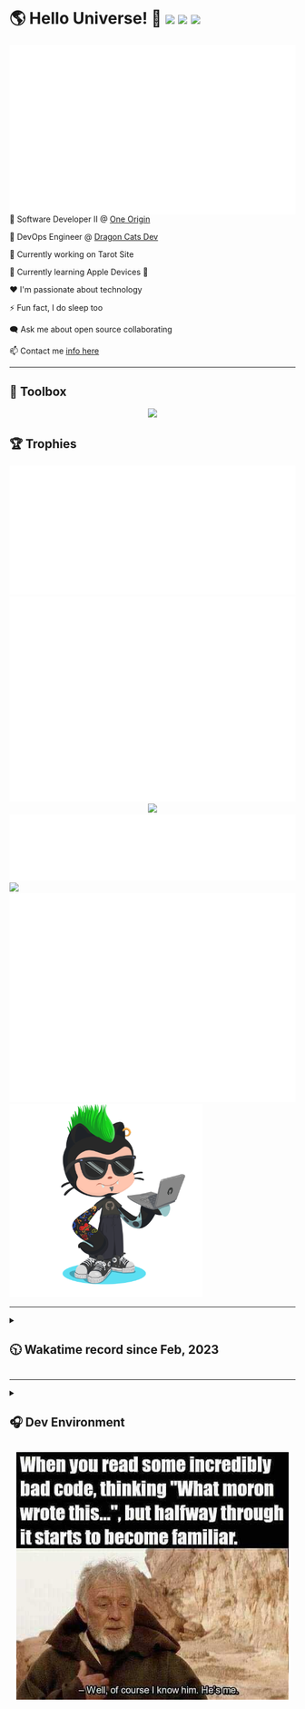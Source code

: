 <h1>🌎 Hello Universe! 👋
<img src='https://wakatime.com/badge/user/a61fe4dd-5464-48ee-825a-134d74f90884.svg?style=flat-square'>
<img src='https://api.visitorbadge.io/api/visitors?path=https%3A%2F%2Fgithub.com%2Fjmclain-origin&countColor=&style=flat-square' height='22'>
<img src='https://img.shields.io/github/followers/jmclain-origin?label=Followers&style=flat-square' height='22'>
</h1>

<img align='right' src='./assets/metrics.base.svg'>

💼 Software Developer II @ [One Origin](https://oneorigin.us/)

<!-- 💼 Engineer Consultant @ [Banyan Labs](https://banyanlabs.io/) -->

💼 DevOps Engineer @ [Dragon Cats Dev](https://DragonCats.dev/ "visit")

🔭 Currently working on Tarot Site

🌱 Currently learning Apple Devices 🤢

❤️ I'm passionate about technology

⚡ Fun fact, I do sleep too

🗨️ Ask me about open source collaborating

📫 Contact me [info here](https://www.joshmclain.com/#contact)

---

## 🧰 Toolbox

<p align="center">
  <a href="https://skillicons.dev">
    <img src="https://skillicons.dev/icons?i=md,html,css,js,regex,sass,tailwind,ts,react,styledcomponents,redux,next,gatsby,remix,vue,nuxt,nodejs,express,mongodb,postgres,jest,webpack,vite,rollup,docker,nginx,aws,heroku,vercel,netlify,jenkins,linux,mint,ubuntu,redhat,kali,apple,bash,powershell,vim,git,githubactions,github,gitlab,vscode,idea,maven,gradle,java,spring&theme=dark" />
  </a>
</p>

## 🏆 Trophies

<div align='center'>
<img src='./assets/metrics.plugin.achievements.compact.svg'>
<img src='./assets/metrics.plugin.habits.charts.svg'>
<img src='https://github-profile-trophy.vercel.app/?username=jmclain-origin&theme=darkhub&no-frame=true&margin-w=10'>
</div>

<div align=''>
<img src='./assets/metrics.plugin.habits.facts.svg'>
<img src='https://streak-stats.demolab.com?user=jmclain-origin&theme=dark' width='340'>
<div>
</div>

<img src='./assets/metrics.plugin.wakatime.svg'>
<img src='./assets/octocat.png' width='340'>
<!-- <img src='./assets/metrics.plugin.code.svg'> -->
</div>

---

<details>
<summary>

## 🕥 Wakatime record since Feb, 2023

</summary>

<!--START_SECTION:waka-->
![Code Time](http://img.shields.io/badge/Code%20Time-1%2C784%20hrs%2059%20mins-blue)

![Profile Views](http://img.shields.io/badge/Profile%20Views-9-blue)

**🐱 My GitHub Data** 

> 📦 152.7 kB Used in GitHub's Storage 
 > 
> 🏆 594 Contributions in the Year 2024
 > 
> 🚫 Not Opted to Hire
 > 
> 📜 12 Public Repositories 
 > 
> 🔑 50 Private Repositories 
 > 
**I'm an Early 🐤** 

```text
🌞 Morning                5289 commits        █████░░░░░░░░░░░░░░░░░░░░   21.94 % 
🌆 Daytime                8928 commits        █████████░░░░░░░░░░░░░░░░   37.03 % 
🌃 Evening                4919 commits        █████░░░░░░░░░░░░░░░░░░░░   20.40 % 
🌙 Night                  4976 commits        █████░░░░░░░░░░░░░░░░░░░░   20.64 % 
```
📅 **I'm Most Productive on Monday** 

```text
Monday                   5054 commits        █████░░░░░░░░░░░░░░░░░░░░   20.96 % 
Tuesday                  4293 commits        ████░░░░░░░░░░░░░░░░░░░░░   17.80 % 
Wednesday                4975 commits        █████░░░░░░░░░░░░░░░░░░░░   20.63 % 
Thursday                 5028 commits        █████░░░░░░░░░░░░░░░░░░░░   20.85 % 
Friday                   1796 commits        ██░░░░░░░░░░░░░░░░░░░░░░░   07.45 % 
Saturday                 622 commits         █░░░░░░░░░░░░░░░░░░░░░░░░   02.58 % 
Sunday                   2344 commits        ██░░░░░░░░░░░░░░░░░░░░░░░   09.72 % 
```


📊 **This Week I Spent My Time On** 

```text
🕑︎ Time Zone: America/Phoenix

💬 Programming Languages: 
Other                    12 hrs 56 mins      ██████████░░░░░░░░░░░░░░░   38.29 % 
Markdown                 5 hrs 41 mins       ████░░░░░░░░░░░░░░░░░░░░░   16.82 % 
TypeScript               4 hrs 42 mins       ███░░░░░░░░░░░░░░░░░░░░░░   13.90 % 
JSON                     1 hr 54 mins        █░░░░░░░░░░░░░░░░░░░░░░░░   05.63 % 
JavaScript               1 hr 35 mins        █░░░░░░░░░░░░░░░░░░░░░░░░   04.72 % 

🔥 Editors: 
VS Code                  22 hrs 8 mins       ████████████████░░░░░░░░░   65.48 % 
Chrome                   11 hrs 40 mins      █████████░░░░░░░░░░░░░░░░   34.52 % 

💻 Operating System: 
Mac                      33 hrs 2 mins       ████████████████████████░   97.71 % 
Windows                  46 mins             █░░░░░░░░░░░░░░░░░░░░░░░░   02.29 % 
```

**I Mostly Code in JavaScript** 

```text
TypeScript               19 repos            █████████░░░░░░░░░░░░░░░░   35.19 % 
CSS                      4 repos             ██░░░░░░░░░░░░░░░░░░░░░░░   07.41 % 
Vue                      3 repos             █░░░░░░░░░░░░░░░░░░░░░░░░   05.56 % 
Shell                    1 repo              ░░░░░░░░░░░░░░░░░░░░░░░░░   01.85 % 
Dockerfile               1 repo              ░░░░░░░░░░░░░░░░░░░░░░░░░   01.85 % 
```




 Last Updated on 13/07/2024 18:39:26 UTC
<!--END_SECTION:waka-->

</details>

---

<details>
<summary>

## 🎧 Dev Environment

</summary>

> ### _I'm not a player 🐱 I just code a lot..._

<div align='center'>
<img src='https://spotify-github-profile.vercel.app/api/view?uid=31knnovcfatt7mqmu6yaa5htulxi&cover_image=true&theme=default&show_offline=false&background_color=121212' width='420'>
<img src='https://spotify-recently-played-readme.vercel.app/api?user=31knnovcfatt7mqmu6yaa5htulxi&width=400&count=10'>
</div>
</details>

<!-- ## Memes

who doesn't love memes? -->

<div align='center'>

![obi one](./assets/unfilimar_obi.jpg)

</div>

<!-- <div align='center'>
<img src='https://www.data-card-for-spotify.com/api/card?user_id=31knnovcfatt7mqmu6yaa5htulxi&hide_playing=1&hide_recents=1&limit=10&custom_title=jmclain-origin%20Spotify%20Data'>
</div> -->
